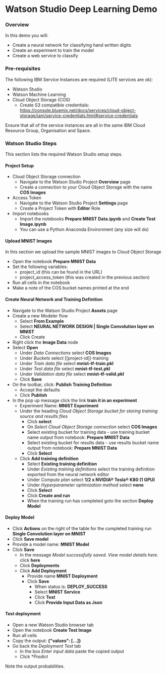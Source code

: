 # Watson Studio Deep Learning Demo

### Overview

In this demo you will:

- Create a neural network for classifying hand written digits
- Create an experiment to train the model
- Create a web service to classify

### Pre-requisites

The following IBM Service Instances are required (LITE services are ok):

- Watson Studio
- Watson Machine Learning
- Cloud Object Storage (COS)
   - Create S3 compatible credentials: https://console.bluemix.net/docs/services/cloud-object-storage/iam/service-credentials.html#service-credentials

Ensure that all of the service instances are all in the same IBM Cloud Resource Group, Organisation and Space.

### Watson Studio Steps

This section lists the required Watson Studio setup steps.

#### Project Setup

 - Cloud Object Storage connection
   - Navigate to the Watson Studio Project **Overview** page  
   - Create a connection to your Cloud Object Storage with the name **COS Images**
 - Access Token
   - Navigate to the Watson Studio Project **Settings** page 
   - Create a Project Token with **Editor** Role
 - Import notebooks
   - Import the notebooks **Prepare MNIST Data.ipynb** and **Create Test Image.ipynb**
   - You can use a Python Anaconda Environment (any size will do)

#### Upload MNIST Images

In this section we upload the sample MNIST images to Cloud Object Storage

 - Open the notebook **Prepare MNIST Data**
 - Set the following variables:
   - project_id (this can be found in the URL)
   - project_access_token (this was created in the previous section)
 - Run all cells in the notebook
 - Make a note of the COS bucket names printed at the end

#### Create Neural Network and Training Definition

 - Navigate to the Watson Studio Project **Assets** page
 - Create a new Modeler flow
    - Select **From Example**
    - Select **NEURAL NETWORK DESIGN | Single Convolution layer on MNIST**
    - Click Create
 - Right click the **Image Data** node
 - Select **Open**
    - Under *Data Connections* select **COS Images**
    - Under *Buckets* select [[project-id]]-training
    - Under *Train data file* select **mnist-tf-train.pkl** 
    - Under *Test data file* select **mnist-tf-test.pkl**
    - Under *Validation data file* select **mnist-tf-valid.pkl**
    - Click **Save**
 - On the toolbar, click: **Publish Training Definition**
    - Accept the defaults
    - Click **Publish**
 - In the pop up message click the link **train it in an experiment**
    - Experiment Name: **MNIST Experiment**
    - Under the heading *Cloud Object Storage bucket for storing training source and results files*
       - Click **select**
       - On *Select Cloud Object Storage connection* select **COS Images**
       - Select existing bucket for training data - use training bucket name output from notebook: **Prepare MNIST Data**
       - Select existing bucket for results data - use results bucket name output from notebook: **Prepare MNIST Data**
       - Click **Select**
    - Click **Add training definition**
       - Select **Existing training definition**
       - Under *Existing training definitions* select the training definition exported from the neural network editor
       - Under *Compute plan* select **1/2 x NVIDIA® Tesla® K80 (1 GPU)**
       - Under *Hyperparameter optimization method* select **none**
       - Click **Select**
       - Click **Create and run**
       - When the training run has completed goto the section **Deploy Model**
       
#### Deploy Model
  
   - Click **Actions** on the right of the table for the completed training run **Single Convolution layer on MNIST**
   - Click **Save model**
   - Provide a model name: **MNIST Model**
   - Click **Save**
      - In the message *Model successfully saved. View model details here.* click **here**
      - Click **Deployments**
      - Click **Add Deployment**
         - Provide name **MNIST Deployment**
         - Click **Save**
            - When status is: **DEPLOY_SUCCESS**
            - Select **MNIST Service**
            - Click **Test**
            - Click **Provide Input Data as Json**
            
#### Test deployment
   
   - Open a new Watson Studio browser tab
   - Open the notebook **Create Test Image**
   - Run all cells
   - Copy the output: **{"values": [...]}**
   - Go back the *Deployment Test* tab
       - In the box *Enter input data* paste the copied output
       - Click **Predict*
       
  Note the output probabilities.
